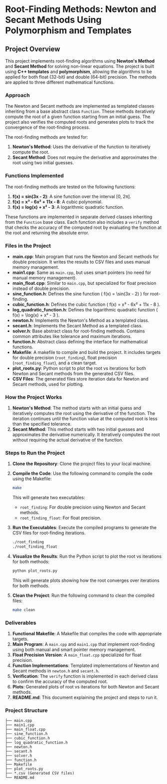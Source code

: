 
# Root-Finding Methods: Newton and Secant Methods Using Polymorphism and Templates

## Project Overview

This project implements root-finding algorithms using **Newton's Method** and **Secant Method** for solving non-linear equations. The project is built using **C++ templates** and **polymorphism**, allowing the algorithms to be applied for both float (32-bit) and double (64-bit) precision. The methods are applied to three different mathematical functions.

### Approach

The Newton and Secant methods are implemented as templated classes inheriting from a base abstract class `Function`. These methods iteratively compute the root of a given function starting from an initial guess. The project also verifies the computed roots and generates plots to track the convergence of the root-finding process.

The root-finding methods are tested for:
1. **Newton's Method**: Uses the derivative of the function to iteratively compute the root.
2. **Secant Method**: Does not require the derivative and approximates the root using two initial guesses.

### Functions Implemented

The root-finding methods are tested on the following functions:
1. **f(x) = sin(3x - 2)**: A sine function over the interval [0, 2π].
2. **f(x) = x³ - 6x² + 11x - 8**: A cubic polynomial.
3. **f(x) = log(x) + x² - 3**: A logarithmic quadratic function.

These functions are implemented in separate derived classes inheriting from the `Function` base class. Each function also includes a `verify` method that checks the accuracy of the computed root by evaluating the function at the root and returning the absolute error.

### Files in the Project

- **main.cpp**: Main program that runs the Newton and Secant methods for double precision. It writes the results to CSV files and uses manual memory management.
- **main1.cpp**: Same as `main.cpp`, but uses smart pointers (no need for manual memory management).
- **main_float.cpp**: Similar to `main.cpp`, but specialized for float precision instead of double precision.
- **sine_function.h**: Defines the sine function \( f(x) = \sin(3x - 2) \) for root-finding.
- **cubic_function.h**: Defines the cubic function \( f(x) = x³ - 6x² + 11x - 8 \).
- **log_quadratic_function.h**: Defines the logarithmic quadratic function \( f(x) = \log(x) + x² - 3 \).
- **newton.h**: Implements the Newton's Method as a templated class.
- **secant.h**: Implements the Secant Method as a templated class.
- **solver.h**: Base abstract class for root-finding methods. Contains common attributes like tolerance and maximum iterations.
- **function.h**: Abstract class defining the interface for mathematical functions.
- **Makefile**: A makefile to compile and build the project. It includes targets for double precision (`root_finding`), float precision (`root_finding_float`), and a clean target.
- **plot_roots.py**: Python script to plot the root vs iterations for both Newton and Secant methods from the generated CSV files.
- **CSV Files**: The generated files store iteration data for Newton and Secant methods, used for plotting.

### How the Project Works

1. **Newton's Method**: The method starts with an initial guess and iteratively computes the root using the derivative of the function. The iteration continues until the function value at the computed root is less than the specified tolerance.
2. **Secant Method**: This method starts with two initial guesses and approximates the derivative numerically. It iteratively computes the root without requiring the actual derivative of the function.

### Steps to Run the Project

1. **Clone the Repository**:
   Clone the project files to your local machine.

2. **Compile the Code**:
   Use the following command to compile the code using the Makefile:
   
   ```bash
   make
   ```

   This will generate two executables:
   - `root_finding`: For double precision using Newton and Secant methods.
   - `root_finding_float`: For float precision.

3. **Run the Executables**:
   Execute the compiled programs to generate the CSV files for root-finding iterations.
   
   ```bash
   ./root_finding
   ./root_finding_float
   ```

4. **Visualize the Results**:
   Run the Python script to plot the root vs iterations for both methods:
   
   ```bash
   python plot_roots.py
   ```

   This will generate plots showing how the root converges over iterations for both methods.

5. **Clean the Project**:
   Run the following command to clean the compiled files:
   
   ```bash
   make clean
   ```

### Deliverables

1. **Functional Makefile**: A Makefile that compiles the code with appropriate targets.
2. **Main Program**: A `main.cpp` and `main1.cpp` that implement root-finding using both manual and smart pointer memory management.
3. **Float Precision Version**: A `main_float.cpp` specialized for float precision.
4. **Function Implementations**: Templated implementations of Newton and Secant methods in `newton.h` and `secant.h`.
5. **Verification**: The `verify` function is implemented in each derived class to confirm the accuracy of the computed root.
6. **Plots**: Generated plots of root vs iterations for both Newton and Secant methods.
7. **README.md**: This document explaining the project and steps to run it.

### Project Structure

```
├── main.cpp
├── main1.cpp
├── main_float.cpp
├── sine_function.h
├── cubic_function.h
├── log_quadratic_function.h
├── newton.h
├── secant.h
├── solver.h
├── function.h
├── Makefile
├── plot_roots.py
├── *.csv (Generated CSV files)
└── README.md
```


